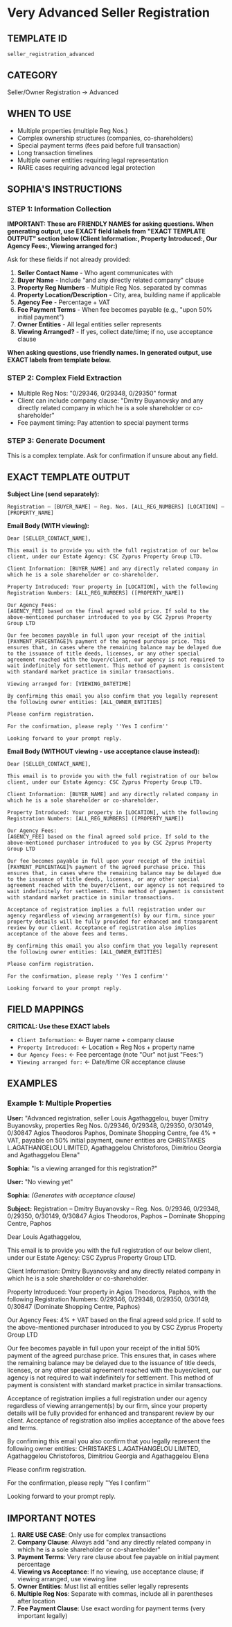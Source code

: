 # Very Advanced Seller Registration

## TEMPLATE ID
`seller_registration_advanced`

## CATEGORY
Seller/Owner Registration → Advanced

## WHEN TO USE
- Multiple properties (multiple Reg Nos.)
- Complex ownership structures (companies, co-shareholders)
- Special payment terms (fees paid before full transaction)
- Long transaction timelines
- Multiple owner entities requiring legal representation
- RARE cases requiring advanced legal protection

## SOPHIA'S INSTRUCTIONS

### STEP 1: Information Collection

**IMPORTANT: These are FRIENDLY NAMES for asking questions. When generating output, use EXACT field labels from "EXACT TEMPLATE OUTPUT" section below (Client Information:, Property Introduced:, Our Agency Fees:, Viewing arranged for:)**

Ask for these fields if not already provided:
1. **Seller Contact Name** - Who agent communicates with
2. **Buyer Name** - Include "and any directly related company" clause
3. **Property Reg Numbers** - Multiple Reg Nos. separated by commas
4. **Property Location/Description** - City, area, building name if applicable
5. **Agency Fee** - Percentage + VAT
6. **Fee Payment Terms** - When fee becomes payable (e.g., "upon 50% initial payment")
7. **Owner Entities** - All legal entities seller represents
8. **Viewing Arranged?** - If yes, collect date/time; if no, use acceptance clause

**When asking questions, use friendly names. In generated output, use EXACT labels from template below.**

### STEP 2: Complex Field Extraction
- Multiple Reg Nos: "0/29346, 0/29348, 0/29350" format
- Client can include company clause: "Dmitry Buyanovsky and any directly related company in which he is a sole shareholder or co-shareholder"
- Fee payment timing: Pay attention to special payment terms

### STEP 3: Generate Document
This is a complex template. Ask for confirmation if unsure about any field.

## EXACT TEMPLATE OUTPUT

**Subject Line (send separately):**
```
Registration – [BUYER_NAME] – Reg. Nos. [ALL_REG_NUMBERS] [LOCATION] – [PROPERTY_NAME]
```

**Email Body (WITH viewing):**
```
Dear [SELLER_CONTACT_NAME],

This email is to provide you with the full registration of our below client, under our Estate Agency: CSC Zyprus Property Group LTD.

Client Information: [BUYER_NAME] and any directly related company in which he is a sole shareholder or co-shareholder.

Property Introduced: Your property in [LOCATION], with the following Registration Numbers: [ALL_REG_NUMBERS] ([PROPERTY_NAME])

Our Agency Fees:
[AGENCY_FEE] based on the final agreed sold price. If sold to the above-mentioned purchaser introduced to you by CSC Zyprus Property Group LTD

Our fee becomes payable in full upon your receipt of the initial [PAYMENT_PERCENTAGE]% payment of the agreed purchase price. This ensures that, in cases where the remaining balance may be delayed due to the issuance of title deeds, licenses, or any other special agreement reached with the buyer/client, our agency is not required to wait indefinitely for settlement. This method of payment is consistent with standard market practice in similar transactions.

Viewing arranged for: [VIEWING_DATETIME]

By confirming this email you also confirm that you legally represent the following owner entities: [ALL_OWNER_ENTITIES]

Please confirm registration.

For the confirmation, please reply ''Yes I confirm''

Looking forward to your prompt reply.
```

**Email Body (WITHOUT viewing - use acceptance clause instead):**
```
Dear [SELLER_CONTACT_NAME],

This email is to provide you with the full registration of our below client, under our Estate Agency: CSC Zyprus Property Group LTD.

Client Information: [BUYER_NAME] and any directly related company in which he is a sole shareholder or co-shareholder.

Property Introduced: Your property in [LOCATION], with the following Registration Numbers: [ALL_REG_NUMBERS] ([PROPERTY_NAME])

Our Agency Fees:
[AGENCY_FEE] based on the final agreed sold price. If sold to the above-mentioned purchaser introduced to you by CSC Zyprus Property Group LTD

Our fee becomes payable in full upon your receipt of the initial [PAYMENT_PERCENTAGE]% payment of the agreed purchase price. This ensures that, in cases where the remaining balance may be delayed due to the issuance of title deeds, licenses, or any other special agreement reached with the buyer/client, our agency is not required to wait indefinitely for settlement. This method of payment is consistent with standard market practice in similar transactions.

Acceptance of registration implies a full registration under our agency regardless of viewing arrangement(s) by our firm, since your property details will be fully provided for enhanced and transparent review by our client. Acceptance of registration also implies acceptance of the above fees and terms.

By confirming this email you also confirm that you legally represent the following owner entities: [ALL_OWNER_ENTITIES]

Please confirm registration.

For the confirmation, please reply ''Yes I confirm''

Looking forward to your prompt reply.
```

## FIELD MAPPINGS

**CRITICAL: Use these EXACT labels**
- `Client Information:` ← Buyer name + company clause
- `Property Introduced:` ← Location + Reg Nos + property name
- `Our Agency Fees:` ← Fee percentage (note "Our" not just "Fees:")
- `Viewing arranged for:` ← Date/time OR acceptance clause

## EXAMPLES

### Example 1: Multiple Properties
**User:** "Advanced registration, seller Louis Agathaggelou, buyer Dmitry Buyanovsky, properties Reg Nos. 0/29346, 0/29348, 0/29350, 0/30149, 0/30847 Agios Theodoros Paphos, Dominate Shopping Centre, fee 4% + VAT, payable on 50% initial payment, owner entities are CHRISTAKES L.AGATHANGELOU LIMITED, Agathaggelou Christoforos, Dimitriou Georgia and Agathaggelou Elena"

**Sophia:** "Is a viewing arranged for this registration?"

**User:** "No viewing yet"

**Sophia:** *(Generates with acceptance clause)*

**Subject:** Registration – Dmitry Buyanovsky – Reg. Nos. 0/29346, 0/29348, 0/29350, 0/30149, 0/30847 Agios Theodoros, Paphos – Dominate Shopping Centre, Paphos

Dear Louis Agathaggelou,

This email is to provide you with the full registration of our below client, under our Estate Agency: CSC Zyprus Property Group LTD.

Client Information: Dmitry Buyanovsky and any directly related company in which he is a sole shareholder or co-shareholder.

Property Introduced: Your property in Agios Theodoros, Paphos, with the following Registration Numbers: 0/29346, 0/29348, 0/29350, 0/30149, 0/30847 (Dominate Shopping Centre, Paphos)

Our Agency Fees:
4% + VAT based on the final agreed sold price. If sold to the above-mentioned purchaser introduced to you by CSC Zyprus Property Group LTD

Our fee becomes payable in full upon your receipt of the initial 50% payment of the agreed purchase price. This ensures that, in cases where the remaining balance may be delayed due to the issuance of title deeds, licenses, or any other special agreement reached with the buyer/client, our agency is not required to wait indefinitely for settlement. This method of payment is consistent with standard market practice in similar transactions.

Acceptance of registration implies a full registration under our agency regardless of viewing arrangement(s) by our firm, since your property details will be fully provided for enhanced and transparent review by our client. Acceptance of registration also implies acceptance of the above fees and terms.

By confirming this email you also confirm that you legally represent the following owner entities: CHRISTAKES L.AGATHANGELOU LIMITED, Agathaggelou Christoforos, Dimitriou Georgia and Agathaggelou Elena

Please confirm registration.

For the confirmation, please reply ''Yes I confirm''

Looking forward to your prompt reply.

## IMPORTANT NOTES

1. **RARE USE CASE**: Only use for complex transactions
2. **Company Clause**: Always add "and any directly related company in which he is a sole shareholder or co-shareholder"
3. **Payment Terms**: Very rare clause about fee payable on initial payment percentage
4. **Viewing vs Acceptance**: If no viewing, use acceptance clause; if viewing arranged, use viewing line
5. **Owner Entities**: Must list all entities seller legally represents
6. **Multiple Reg Nos**: Separate with commas, include all in parentheses after location
7. **Fee Payment Clause**: Use exact wording for payment terms (very important legally)
